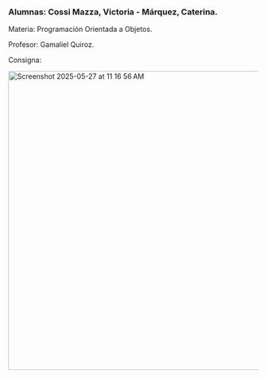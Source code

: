 <h3>Alumnas: Cossi Mazza, Victoria - Márquez, Caterina.</h3>

<p>Materia: Programación Orientada a Objetos.</p>

<p>Profesor: Gamaliel Quiroz.</p>

<p>Consigna:</p>

<img width="601" alt="Screenshot 2025-05-27 at 11 16 56 AM" src="https://github.com/user-attachments/assets/5bb8311f-23e8-4f80-877a-6b613e7f1be1" />
